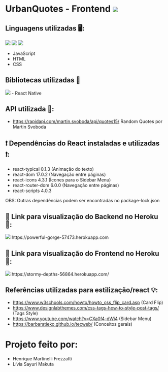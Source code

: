 # UrbanQuotes - Frontend <img src="https://img.shields.io/static/v1?label=Projeto2&message=Finalizado&color=success&style=flat-square&logo=ghost"/>

## Linguagens utilizadas :desktop_computer::
<img src="https://img.shields.io/static/v1?label=Code&message=JavaScript&color=important&style=plastic&labelColor=black&logo=javascript"/> <img src="https://img.shields.io/static/v1?label=Code&message=HTML&color=red&style=plastic&labelColor=black&logo=html5"/> <img src="https://img.shields.io/static/v1?label=Style&message=CSS&color=blueviolet&style=plastic&labelColor=black&logo=css3"/>
- JavaScript
- HTML
- CSS

## Bibliotecas utilizadas :closed_book: 
<img src="https://img.shields.io/static/v1?label=Library&message=React Native&color=blue&style=plastic&labelColor=black&logo=react"/>
- React Native 

## API utilizada :scroll::
- https://rapidapi.com/martin.svoboda/api/quotes15/ Random Quotes por Martin Svoboda

##	:exclamation: Dependências do React instaladas e utilizadas 	:exclamation::
- react-typical 0.1.3 (Animação do texto)
- react-dom 17.0.2 (Navegação entre páginas)
- react-icons 4.3.1 (Ícones para o Sidebar Menu)
- react-router-dom 6.0.0 (Navegação entre páginas)
- react-scripts 4.0.3 

OBS: Outras dependências podem ser encontradas no package-lock.json


## :pushpin: Link para visualização do Backend no Heroku :pushpin::
<img src="https://img.shields.io/static/v1?label=App&message=Heroku&color=red&style=plastic&logo=heroku&labelColor=black"/>
https://powerful-gorge-57473.herokuapp.com


## :pushpin: Link para visualização do Frontend no Heroku :pushpin::
<img src="https://img.shields.io/static/v1?label=App&message=Heroku&color=red&style=plastic&logo=heroku&labelColor=black"/>
https://stormy-depths-56864.herokuapp.com/


## Referências utilizadas para estilização/react :bulb::
- https://www.w3schools.com/howto/howto_css_flip_card.asp (Card Flip)
- https://www.designlabthemes.com/css-tags-how-to-style-post-tags/ (Tags Style)
- https://www.youtube.com/watch?v=CXa0f4-dWi4 (Sidebar Menu)
- https://barbaratieko.github.io/tecweb/ (Conceitos gerais)

# Projeto feito por:
- Henrique Martinelli Frezzatti
- Lívia Sayuri Makuta
